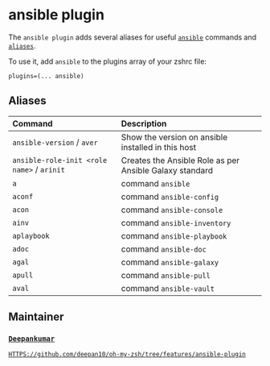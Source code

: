 # ansible plugin

The `ansible plugin` adds several aliases for useful
[`ansible`](https://docs.ansible.com/ansible/latest/index.html) commands and
[`aliases`](#aliases).

To use it, add `ansible` to the plugins array of your zshrc file:

```
plugins=(... ansible)
```

## Aliases

| Command                                    | Description                                             |
| :----------------------------------------- | :------------------------------------------------------ |
| `ansible-version` / `aver`                 | Show the version on ansible installed in this host      |
| `ansible-role-init <role name>` / `arinit` | Creates the Ansible Role as per Ansible Galaxy standard |
| `a`                                        | command `ansible`                                       |
| `aconf`                                    | command `ansible-config`                                |
| `acon`                                     | command `ansible-console`                               |
| `ainv`                                     | command `ansible-inventory`                             |
| `aplaybook`                                | command `ansible-playbook`                              |
| `adoc`                                     | command `ansible-doc`                                   |
| `agal`                                     | command `ansible-galaxy`                                |
| `apull`                                    | command `ansible-pull`                                  |
| `aval`                                     | command `ansible-vault`                                 |

## Maintainer

### [`Deepankumar`](HTTPS://GitHub.Com/deepan10)

[`HTTPS://github.com/deepan10/oh-my-zsh/tree/features/ansible-plugin`](HTTPS://GitHub.Com/deepan10/oh-my-zsh/tree/features/ansible-plugin)
